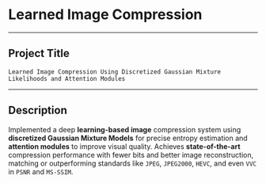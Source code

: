 # Learned Image Compression

---

## **Project Title**

    Learned Image Compression Using Discretized Gaussian Mixture Likelihoods and Attention Modules

---

## **Description**

Implemented a deep **learning-based image** compression system using **discretized Gaussian Mixture Models** for precise entropy estimation and **attention modules** to improve visual quality. Achieves **state-of-the-art** compression performance with fewer bits and better image reconstruction, matching or outperforming standards like `JPEG`, `JPEG2000`, `HEVC`, and even `VVC` in `PSNR` and `MS-SSIM`.
